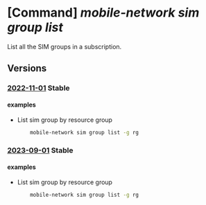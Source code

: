 # [Command] _mobile-network sim group list_

List all the SIM groups in a subscription.

## Versions

### [2022-11-01](/Resources/mgmt-plane/L3N1YnNjcmlwdGlvbnMve30vcHJvdmlkZXJzL21pY3Jvc29mdC5tb2JpbGVuZXR3b3JrL3NpbWdyb3Vwcw==/2022-11-01.xml) **Stable**

<!-- mgmt-plane /subscriptions/{}/providers/microsoft.mobilenetwork/simgroups 2022-11-01 -->
<!-- mgmt-plane /subscriptions/{}/resourcegroups/{}/providers/microsoft.mobilenetwork/simgroups 2022-11-01 -->

#### examples

- List sim group by resource group
    ```bash
        mobile-network sim group list -g rg
    ```

### [2023-09-01](/Resources/mgmt-plane/L3N1YnNjcmlwdGlvbnMve30vcHJvdmlkZXJzL21pY3Jvc29mdC5tb2JpbGVuZXR3b3JrL3NpbWdyb3Vwcw==/2023-09-01.xml) **Stable**

<!-- mgmt-plane /subscriptions/{}/providers/microsoft.mobilenetwork/simgroups 2023-09-01 -->
<!-- mgmt-plane /subscriptions/{}/resourcegroups/{}/providers/microsoft.mobilenetwork/simgroups 2023-09-01 -->

#### examples

- List sim group by resource group
    ```bash
        mobile-network sim group list -g rg
    ```
